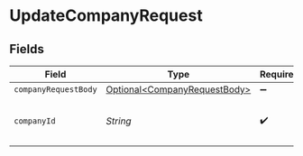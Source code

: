 # UpdateCompanyRequest


## Fields

| Field                                                                          | Type                                                                           | Required                                                                       | Description                                                                    | Example                                                                        |
| ------------------------------------------------------------------------------ | ------------------------------------------------------------------------------ | ------------------------------------------------------------------------------ | ------------------------------------------------------------------------------ | ------------------------------------------------------------------------------ |
| `companyRequestBody`                                                           | [Optional\<CompanyRequestBody>](../../models/components/CompanyRequestBody.md) | :heavy_minus_sign:                                                             | N/A                                                                            |                                                                                |
| `companyId`                                                                    | *String*                                                                       | :heavy_check_mark:                                                             | Unique identifier for a company.                                               | 8a210b68-6988-11ed-a1eb-0242ac120002                                           |